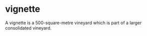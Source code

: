 # vignette
A vignette is a 500-square-metre vineyard which is part of a larger consolidated vineyard.
